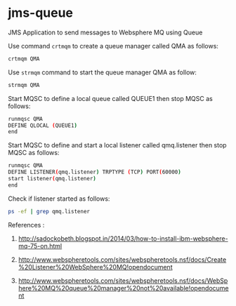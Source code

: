# jms-queue
JMS Application to send messages to Websphere MQ using Queue

Use command ```crtmqm``` to create a queue manager called QMA as follows:

```bash 
crtmqm QMA
```

Use ```strmqm``` command to start the queue manager QMA as follow:
```bash
strmqm QMA
```

Start MQSC to define a local queue called QUEUE1 then stop MQSC as follows:

```bash 
runmqsc QMA
DEFINE QLOCAL (QUEUE1)
end
```

Start MQSC to define and start a local listener called qmq.listener then stop MQSC as follows:

```bash
runmqsc QMA
DEFINE LISTENER(qmq.listener) TRPTYPE (TCP) PORT(60000)
start listener(qmq.listener)
end
```

Check if listener started as follows:

```bash
ps -ef | grep qmq.listener
```


References : 

1. http://sadockobeth.blogspot.in/2014/03/how-to-install-ibm-websphere-mq-75-on.html

2. http://www.webspheretools.com/sites/webspheretools.nsf/docs/Create%20Listener%20WebSphere%20MQ!opendocument

3. http://www.webspheretools.com/sites/webspheretools.nsf/docs/WebSphere%20MQ%20queue%20manager%20not%20available!opendocument
